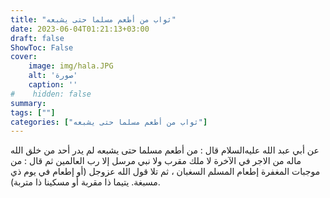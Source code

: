 ```yaml
---
title: "ثواب من أطعم مسلما حتى يشبعه"
date: 2023-06-04T01:21:13+03:00
draft: false
ShowToc: False
cover:
    image: img/hala.JPG
    alt: 'صورة'
    caption: ''
#    hidden: false
summary: 
tags: [""]
categories: ["ثواب من أطعم مسلما حتى يشبعه"]
---
```

عن
أبي عبد الله عليه‌السلام قال : من أطعم مسلما حتى يشبعه لم يدر أحد من خلق
الله ماله من الاجر في الآخرة لا ملك مقرب ولا نبي مرسل إلا رب العالمين 
ثم قال : من موجبات المغفرة إطعام المسلم السغبان ، ثم تلا قول الله
عزوجل (أو إطعام في يوم ذي مسبغة. يتيما ذا مقربة أو مسكينا
ذا متربة).

